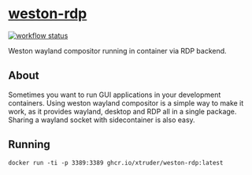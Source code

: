 # [weston-rdp](https://github.com/xtruder/docker-images/pkgs/container/weston-rdp)

[![workflow status](https://github.com/xtruder/docker-images/actions/workflows/weston-rdp.yml/badge.svg)](https://github.com/xtruder/docker-images/pkgs/container/weston-rdp)

Weston wayland compositor running in container via RDP backend.

## About

Sometimes you want to run GUI applications in your development containers.
Using weston wayland compositor is a simple way to make it work, as it provides
wayland, desktop and RDP all in a single package. Sharing a wayland socket with
sidecontainer is also easy.

## Running

```
docker run -ti -p 3389:3389 ghcr.io/xtruder/weston-rdp:latest
```